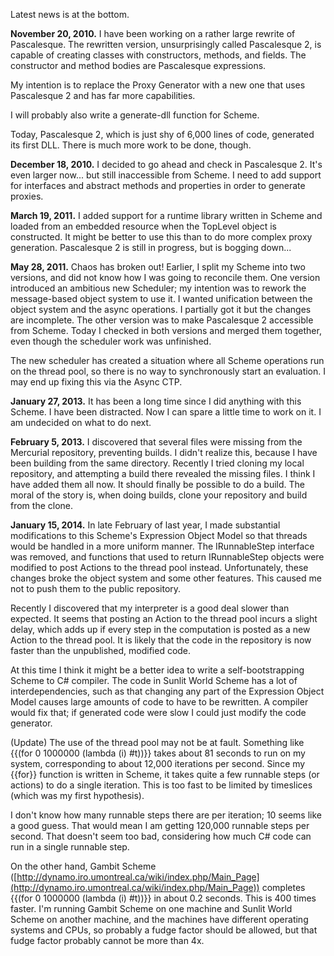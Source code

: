 Latest news is at the bottom.

**November 20, 2010.** I have been working on a rather large rewrite of Pascalesque. The rewritten version, unsurprisingly called Pascalesque 2, is capable of creating classes with constructors, methods, and fields. The constructor and method bodies are Pascalesque expressions.

My intention is to replace the Proxy Generator with a new one that uses Pascalesque 2 and has far more capabilities.

I will probably also write a generate-dll function for Scheme.

Today, Pascalesque 2, which is just shy of 6,000 lines of code, generated its first DLL. There is much more work to be done, though.

**December 18, 2010.** I decided to go ahead and check in Pascalesque 2. It's even larger now... but still inaccessible from Scheme. I need to add support for interfaces and abstract methods and properties in order to generate proxies.

**March 19, 2011.** I added support for a runtime library written in Scheme and loaded from an embedded resource when the TopLevel object is constructed. It might be better to use this than to do more complex proxy generation. Pascalesque 2 is still in progress, but is bogging down...

**May 28, 2011.** Chaos has broken out! Earlier, I split my Scheme into two versions, and did not know how I was going to reconcile them. One version introduced an ambitious new Scheduler; my intention was to rework the message-based object system to use it. I wanted unification between the object system and the async operations. I partially got it but the changes are incomplete. The other version was to make Pascalesque 2 accessible from Scheme. Today I checked in both versions and merged them together, even though the scheduler work was unfinished.

The new scheduler has created a situation where all Scheme operations run on the thread pool, so there is no way to synchronously start an evaluation. I may end up fixing this via the Async CTP.

**January 27, 2013.** It has been a long time since I did anything with this Scheme. I have been distracted. Now I can spare a little time to work on it. I am undecided on what to do next.

**February 5, 2013.** I discovered that several files were missing from the Mercurial repository, preventing builds. I didn't realize this, because I have been building from the same directory. Recently I tried cloning my local repository, and attempting a build there revealed the missing files. I think I have added them all now. It should finally be possible to do a build. The moral of the story is, when doing builds, clone your repository and build from the clone.

**January 15, 2014.** In late February of last year, I made substantial modifications to this Scheme's Expression Object Model so that threads would be handled in a more uniform manner. The IRunnableStep interface was removed, and functions that used to return IRunnableStep objects were modified to post Actions to the thread pool instead. Unfortunately, these changes broke the object system and some other features. This caused me not to push them to the public repository.

Recently I discovered that my interpreter is a good deal slower than expected. It seems that posting an Action to the thread pool incurs a slight delay, which adds up if every step in the computation is posted as a new Action to the thread pool. It is likely that the code in the repository is now faster than the unpublished, modified code.

At this time I think it might be a better idea to write a self-bootstrapping Scheme to C# compiler. The code in Sunlit World Scheme has a lot of interdependencies, such as that changing any part of the Expression Object Model causes large amounts of code to have to be rewritten. A compiler would fix that; if generated code were slow I could just modify the code generator.

(Update) The use of the thread pool may not be at fault. Something like {{(for 0 1000000 (lambda (i) #t))}} takes about 81 seconds to run on my system, corresponding to about 12,000 iterations per second. Since my {{for}} function is written in Scheme, it takes quite a few runnable steps (or actions) to do a single iteration. This is too fast to be limited by timeslices (which was my first hypothesis).

I don't know how many runnable steps there are per iteration; 10 seems like a good guess. That would mean I am getting 120,000 runnable steps per second. That doesn't seem too bad, considering how much C# code can run in a single runnable step.

On the other hand, Gambit Scheme ([http://dynamo.iro.umontreal.ca/wiki/index.php/Main_Page](http://dynamo.iro.umontreal.ca/wiki/index.php/Main_Page)) completes {{(for 0 1000000 (lambda (i) #t))}} in about 0.2 seconds. This is 400 times faster. I'm running Gambit Scheme on one machine and Sunlit World Scheme on another machine, and the machines have different operating systems and CPUs, so probably a fudge factor should be allowed, but that fudge factor probably cannot be more than 4x.